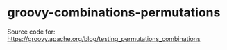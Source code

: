 # groovy-combinations-permutations

Source code for:
https://groovy.apache.org/blog/testing_permutations_combinations
